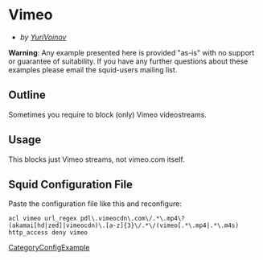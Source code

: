 # Vimeo

  - *by
    [YuriVoinov](https://wiki.squid-cache.org/action/show/ConfigExamples/Streams/Vimeo/YuriVoinov#)*

**Warning**: Any example presented here is provided "as-is" with no
support or guarantee of suitability. If you have any further questions
about these examples please email the squid-users mailing list.

## Outline

Sometimes you require to block (only) Vimeo videostreams.

## Usage

This blocks just Vimeo streams, not vimeo.com itself.

## Squid Configuration File

Paste the configuration file like this and reconfigure:

    acl vimeo url_regex pdl\.vimeocdn\.com\/.*\.mp4\? (akamai[hd|zed]|vimeocdn)\.[a-z]{3}\/.*\/(vimeo[.*\.mp4|.*\.m4s)
    http_access deny vimeo

[CategoryConfigExample](https://wiki.squid-cache.org/action/show/ConfigExamples/Streams/Vimeo/CategoryConfigExample#)
